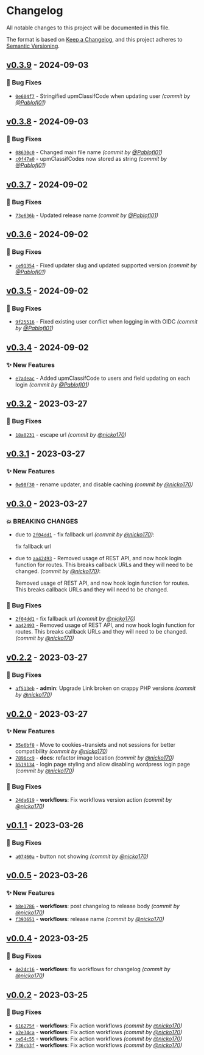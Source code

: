 # Changelog
All notable changes to this project will be documented in this file.

The format is based on [Keep a Changelog](https://keepachangelog.com/en/1.0.0/),
and this project adheres to [Semantic Versioning](https://semver.org/spec/v2.0.0.html).

## [v0.3.9] - 2024-09-03
### :bug: Bug Fixes
- [`0e604f7`](https://github.com/DAT-ETSIT/wp-openid-siu-upm/commit/0e604f700cd5b2f88a11b09efbf73ff94b5495a9) - Stringified upmClassifCode when updating user *(commit by [@Pablofl01](https://github.com/Pablofl01))*


## [v0.3.8] - 2024-09-03
### :bug: Bug Fixes
- [`08630c0`](https://github.com/DAT-ETSIT/wp-openid-siu-upm/commit/08630c0613345e8064f0dce5ca7a037684dc8ca2) - Changed main file name *(commit by [@Pablofl01](https://github.com/Pablofl01))*
- [`c0f47a0`](https://github.com/DAT-ETSIT/wp-openid-siu-upm/commit/c0f47a0db58b637ef08d0284e1a8cc8b0362232e) - upmClassifCodes now stored as string *(commit by [@Pablofl01](https://github.com/Pablofl01))*


## [v0.3.7] - 2024-09-02
### :bug: Bug Fixes
- [`73e636b`](https://github.com/DAT-ETSIT/wp-openid-siu-upm/commit/73e636b18e7022ba1b06b3ef6707ce481ca3b61f) - Updated release name *(commit by [@Pablofl01](https://github.com/Pablofl01))*


## [v0.3.6] - 2024-09-02
### :bug: Bug Fixes
- [`ce91354`](https://github.com/DAT-ETSIT/wp-openid-siu-upm/commit/ce9135419dd47fce9e288a58a17f6a1289cc387d) - Fixed updater slug and updated supported version *(commit by [@Pablofl01](https://github.com/Pablofl01))*


## [v0.3.5] - 2024-09-02
### :bug: Bug Fixes
- [`9f25516`](https://github.com/DAT-ETSIT/wp-openid-siu-upm/commit/9f25516d017cece8a6eebb2dd48f27479d97ecae) - Fixed existing user conflict when logging in with OIDC *(commit by [@Pablofl01](https://github.com/Pablofl01))*


## [v0.3.4] - 2024-09-02
### :sparkles: New Features
- [`e7adeac`](https://github.com/DAT-ETSIT/wp-openid-siu-upm/commit/e7adeac130ad2a6dc7287909fe628c0aa899fc86) - Added upmClassifCode to users and field updating on each login *(commit by [@Pablofl01](https://github.com/Pablofl01))*


## [v0.3.2] - 2023-03-27
### :bug: Bug Fixes
- [`18a0231`](https://github.com/nicko170/wp-openid/commit/18a0231bc7ac67c3498d66bc585c01704301d470) - escape url *(commit by [@nicko170](https://github.com/nicko170))*


## [v0.3.1] - 2023-03-27
### :sparkles: New Features
- [`0e98f30`](https://github.com/nicko170/wp-openid/commit/0e98f3079b31037e0ce9898c0c99a701ef0e0f0b) - rename updater, and disable caching *(commit by [@nicko170](https://github.com/nicko170))*


## [v0.3.0] - 2023-03-27
### :boom: BREAKING CHANGES
- due to [`2f04dd1`](https://github.com/nicko170/wp-openid/commit/2f04dd1deaacd479961a45427827857a5991a8a4) - fix fallback url *(commit by [@nicko170](https://github.com/nicko170))*:

  fix fallback url

- due to [`aa42493`](https://github.com/nicko170/wp-openid/commit/aa4249373b4f1c01fc696beb89ee3a778d3d4e3f) - Removed usage of REST API, and now hook login function for routes. This breaks callback URLs and they will need to be changed. *(commit by [@nicko170](https://github.com/nicko170))*:

  Removed usage of REST API, and now hook login function for routes. This breaks callback URLs and they will need to be changed.


### :bug: Bug Fixes
- [`2f04dd1`](https://github.com/nicko170/wp-openid/commit/2f04dd1deaacd479961a45427827857a5991a8a4) - fix fallback url *(commit by [@nicko170](https://github.com/nicko170))*
- [`aa42493`](https://github.com/nicko170/wp-openid/commit/aa4249373b4f1c01fc696beb89ee3a778d3d4e3f) - Removed usage of REST API, and now hook login function for routes. This breaks callback URLs and they will need to be changed. *(commit by [@nicko170](https://github.com/nicko170))*


## [v0.2.2] - 2023-03-27
### :bug: Bug Fixes
- [`af513eb`](https://github.com/nicko170/wp-openid/commit/af513ebc61641101f753161534043f0a7785235b) - **admin**: Upgrade Link broken on crappy PHP versions *(commit by [@nicko170](https://github.com/nicko170))*


## [v0.2.0] - 2023-03-27
### :sparkles: New Features
- [`35e6bf8`](https://github.com/nicko170/wp-openid/commit/35e6bf86c6f2c2aee455e91678de2c19074b1b06) - Move to cookies+transiets and not sessions for better compatibility *(commit by [@nicko170](https://github.com/nicko170))*
- [`7896cc9`](https://github.com/nicko170/wp-openid/commit/7896cc9ff221f962a941a6ac98b566a92ab1c835) - **docs**: refactor image location *(commit by [@nicko170](https://github.com/nicko170))*
- [`b519134`](https://github.com/nicko170/wp-openid/commit/b5191347a861aa315cd7cc6ef897f6be2bf7e0dc) - login page styling and allow disabling wordpress login page *(commit by [@nicko170](https://github.com/nicko170))*

### :bug: Bug Fixes
- [`24da619`](https://github.com/nicko170/wp-openid/commit/24da619d9df4e3c81809bb7da35f1ad544c2be77) - **workflows**: Fix workflows version action *(commit by [@nicko170](https://github.com/nicko170))*


## [v0.1.1] - 2023-03-26
### :bug: Bug Fixes
- [`a07460a`](https://github.com/nicko170/wp-openid/commit/a07460afa45740f1ad4a26202868174eb0e2eb96) - button not showing *(commit by [@nicko170](https://github.com/nicko170))*


## [v0.0.5] - 2023-03-26
### :sparkles: New Features
- [`b8e1786`](https://github.com/nicko170/wp-openid/commit/b8e1786a4b7dab6cc078aa85627cc33c26afd951) - **workflows**: post changelog to release body *(commit by [@nicko170](https://github.com/nicko170))*
- [`f393651`](https://github.com/nicko170/wp-openid/commit/f393651f216f7b35de6c662bf83c38a32bdef8f7) - **workflows**: release name *(commit by [@nicko170](https://github.com/nicko170))*


## [v0.0.4] - 2023-03-25
### :bug: Bug Fixes
- [`4e24c16`](https://github.com/nicko170/wp-openid/commit/4e24c161a0d6e5f626f71469d7a62c31707fb0ae) - **workflows**: fix workflows for changelog *(commit by [@nicko170](https://github.com/nicko170))*


## [v0.0.2] - 2023-03-25
### :bug: Bug Fixes
- [`616275f`](https://github.com/nicko170/wp-openid/commit/616275f55c8c28e5c3ead718a8702a2f73b10cc8) - **workflows**: Fix action workflows *(commit by [@nicko170](https://github.com/nicko170))*
- [`a2e34ca`](https://github.com/nicko170/wp-openid/commit/a2e34ca9976268fa3d9bd6a6acf53d96de3db265) - **workflows**: Fix action workflows *(commit by [@nicko170](https://github.com/nicko170))*
- [`ce54c55`](https://github.com/nicko170/wp-openid/commit/ce54c55e3e574729bbba900c5d82504eefbfb3ee) - **workflows**: Fix action workflows *(commit by [@nicko170](https://github.com/nicko170))*
- [`736cb3f`](https://github.com/nicko170/wp-openid/commit/736cb3ff6334350eb5fb3518439b4bd88c3eb149) - **workflows**: Fix action workflows *(commit by [@nicko170](https://github.com/nicko170))*


[v0.0.2]: https://github.com/nicko170/wp-openid/compare/v0.0.1...v0.0.2
[v0.0.4]: https://github.com/nicko170/wp-openid/compare/v0.0.3...v0.0.4
[v0.0.5]: https://github.com/nicko170/wp-openid/compare/v0.0.4...v0.0.5
[v0.1.1]: https://github.com/nicko170/wp-openid/compare/v0.1.0...v0.1.1
[v0.2.0]: https://github.com/nicko170/wp-openid/compare/v0.1.1...v0.2.0
[v0.2.2]: https://github.com/nicko170/wp-openid/compare/v0.2.1...v0.2.2
[v0.3.0]: https://github.com/nicko170/wp-openid/compare/v0.2.3...v0.3.0
[v0.3.1]: https://github.com/nicko170/wp-openid/compare/v0.3.0...v0.3.1
[v0.3.2]: https://github.com/nicko170/wp-openid/compare/v0.3.1...v0.3.2
[v0.3.4]: https://github.com/DAT-ETSIT/wp-siu-upm/compare/v0.3.3...v0.3.4
[v0.3.5]: https://github.com/DAT-ETSIT/wp-siu-upm/compare/v0.3.4...v0.3.5
[v0.3.6]: https://github.com/DAT-ETSIT/wp-siu-upm/compare/v0.3.5...v0.3.6
[v0.3.7]: https://github.com/DAT-ETSIT/wp-openid-siu-upm/compare/v0.3.6...v0.3.7
[v0.3.8]: https://github.com/DAT-ETSIT/wp-openid-siu-upm/compare/v0.3.7...v0.3.8
[v0.3.9]: https://github.com/DAT-ETSIT/wp-openid-siu-upm/compare/v0.3.8...v0.3.9
